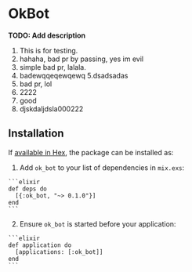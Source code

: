# OkBot

**TODO: Add description** 
  1. This is for testing.
  2. hahaha, bad pr by passing, yes im evil
  3. simple bad pr, lalala.
  4. badewqqeqewqewq
  5.dsadsadas
  6. bad pr, lol
  7. 2222
  8. good
  9. djskdaljdsla000222
  
## Installation

If [available in Hex](https://hex.pm/docs/publish), the package can be installed as:

  1. Add `ok_bot` to your list of dependencies in `mix.exs`:

    ```elixir
    def deps do
      [{:ok_bot, "~> 0.1.0"}]
    end
    ```

  2. Ensure `ok_bot` is started before your application:

    ```elixir
    def application do
      [applications: [:ok_bot]]
    end
    ```

